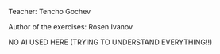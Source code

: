 Teacher: Tencho Gochev

Author of the exercises: Rosen Ivanov

NO AI USED HERE (TRYING TO UNDERSTAND EVERYTHING!!)
